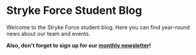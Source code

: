 # Stryke Force Student Blog

Welcome to the Stryke Force student blog. Here you can find year-round news about our team and events.

**Also, don't forget to sign up for our [monthly newsletter](http://eepurl.com/bBlRN1)!**
